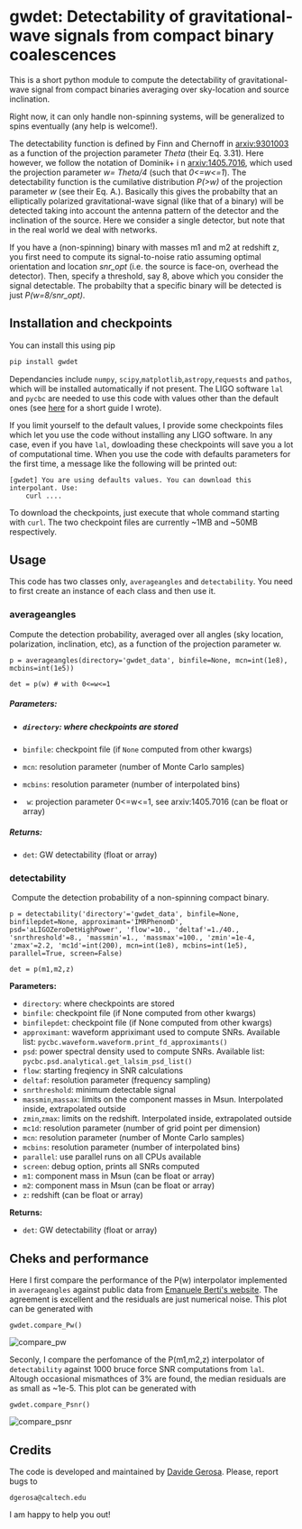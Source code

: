# gwdet: Detectability of gravitational-wave signals from compact binary coalescences

This is a short python module to compute the detectability of gravitational-wave signal from compact binaries averaging over sky-location and source inclination.

Right now, it can only handle non-spinning systems, will be generalized to spins eventually (any help is welcome!).

The detectability function is defined by Finn and Chernoff in [arxiv:9301003](https://arxiv.org/abs/gr-qc/9301003) as a function of the projection parameter *Theta* (their Eq. 3.31). Here however, we follow the notation of Dominik+ i n [arxiv:1405.7016](https://arxiv.org/abs/1405.7016), which used the projection parameter *w= Theta/4* (such that *0<=w<=1*). The detectability function is the cumilative distribution *P(>w)* of the projection parameter *w* (see their Eq. A.). Basically this gives the probabilty that an elliptically polarized gravitational-wave signal (like that of a binary) will be detected taking into account the antenna pattern of the detector and the inclination of the source. Here we consider a single detector, but note that in the real world we deal with networks. 

If you have a (non-spinning) binary with masses m1 and m2 at redshift z, you first need to compute its signal-to-noise ratio assuming optimal orientation and location *snr_opt* (i.e. the source is face-on, overhead the detector). Then, specify a threshold, say 8, above which you consider the signal detectable. The probabilty that a specific binary will be detected is just *P(w=8/snr_opt)*.



## Installation and checkpoints

You can install this using pip

~~~bash
pip install gwdet
~~~

Dependancies include `numpy`, `scipy`,`matplotlib`,`astropy`,`requests` and `pathos`, which will be installed automatically if not present. The LIGO software `lal` and `pycbc` are needed to use this code with values other than the default ones (see [here](https://davidegerosa.com/installlal/) for a short guide I wrote). 

If you limit yourself to the default values, I provide some checkpoints files which let you use the code without installing any LIGO software. In any case, even if you have `lal`, dowloading these checkpoints will save you a lot of computational time. When you use the code with defaults parameters for the first time, a message like the following will be printed out:

```
[gwdet] You are using defaults values. You can download this interpolant. Use:
    curl ....
```

To download the checkpoints, just execute that whole command starting with `curl`.  The two checkpoint files are currently ~1MB and ~50MB respectively. 



## Usage

This code has two classes only, `averageangles` and `detectability`. You need to first create an instance of each class and then use it.

### averageangles

Compute the detection probability, averaged over all angles (sky location, polarization, inclination, etc), as a function of the projection parameter w. 

```
p = averageangles(directory='gwdet_data', binfile=None, mcn=int(1e8), mcbins=int(1e5))

det = p(w) # with 0<=w<=1
```

##### **Parameters**:

- ##### `directory`: where checkpoints are stored

- `binfile`: checkpoint file (if `None` computed from other kwargs)

- `mcn`: resolution parameter (number of Monte Carlo samples)

- `mcbins`: resolution parameter (number of interpolated bins)

- ` w`: projection parameter 0<=w<=1, see arxiv:1405.7016 (can be float or array)

##### **Returns**:

- `det`: GW detectability (float or array)



### detectability

​    Compute the detection probability of a non-spinning compact binary.

```
p = detectability('directory'='gwdet_data', binfile=None, binfilepdet=None, approximant='IMRPhenomD', psd='aLIGOZeroDetHighPower', 'flow'=10., 'deltaf'=1./40., 'snrthreshold'=8., 'massmin'=1., 'massmax'=100., 'zmin'=1e-4, 'zmax'=2.2, 'mc1d'=int(200), mcn=int(1e8), mcbins=int(1e5), parallel=True, screen=False)

det = p(m1,m2,z)
```

**Parameters:**

- `directory`: where checkpoints are stored
- `binfile`: checkpoint file (if None computed from other kwargs)
- `binfilepdet`: checkpoint file (if None computed from other kwargs)
- `approximant`: waveform appriximant used to compute SNRs. Available list: `pycbc.waveform.waveform.print_fd_approximants()`
- `psd`: power spectral density used to compute SNRs. Available list: `pycbc.psd.analytical.get_lalsim_psd_list()`
- `flow`: starting freqiency in SNR calculations
- `deltaf`: resolution parameter (frequency sampling)
- `snrthreshold`: minimum detectable signal
- `massmin`,`massax`: limits on the component masses in Msun. Interpolated inside, extrapolated outside
- `zmin`,`zmax`: limits on the redshift. Interpolated inside, extrapolated outside
- `mc1d`: resolution parameter (number of grid point per dimension)
- `mcn`: resolution parameter (number of Monte Carlo samples)
- `mcbins`: resolution parameter (number of interpolated bins)
- `parallel`: use parallel runs on all CPUs available
- `screen`: debug option, prints all SNRs computed
- `m1`: component mass in Msun (can be float or array)
- `m2`: component mass in Msun (can be float or array)
- `z`: redshift (can be float or array)

**Returns:**

- `det`: GW detectability (float or array)

## Cheks and performance

Here I first compare the performance of the P(w) interpolator implemented in `averageangles` against public data from [Emanuele Berti's website](http://www.phy.olemiss.edu/~berti/research/). The agreement is excellent and the residuals are just numerical noise. This plot can be generated with

```
gwdet.compare_Pw()
```



![compare_pw](https://user-images.githubusercontent.com/7237041/30337388-fbd830f6-979c-11e7-9c20-9fde063c9f5e.png)

Seconly, I compare the perfomance of the P(m1,m2,z) interpolator of `detectability` against 1000 bruce force SNR computations from `lal`. Altough occasional mismathces of 3% are found, the median residuals are as small as ~1e-5. This plot can be generated with

```
gwdet.compare_Psnr()
```



![compare_psnr](https://user-images.githubusercontent.com/7237041/30341935-c3bd36e8-97ac-11e7-947d-ac06dae3bedb.png)



## Credits

The code is developed and maintained by [Davide Gerosa](https://davidegerosa.com/). Please, report bugs to

```
dgerosa@caltech.edu
```

I am happy to help you out!
